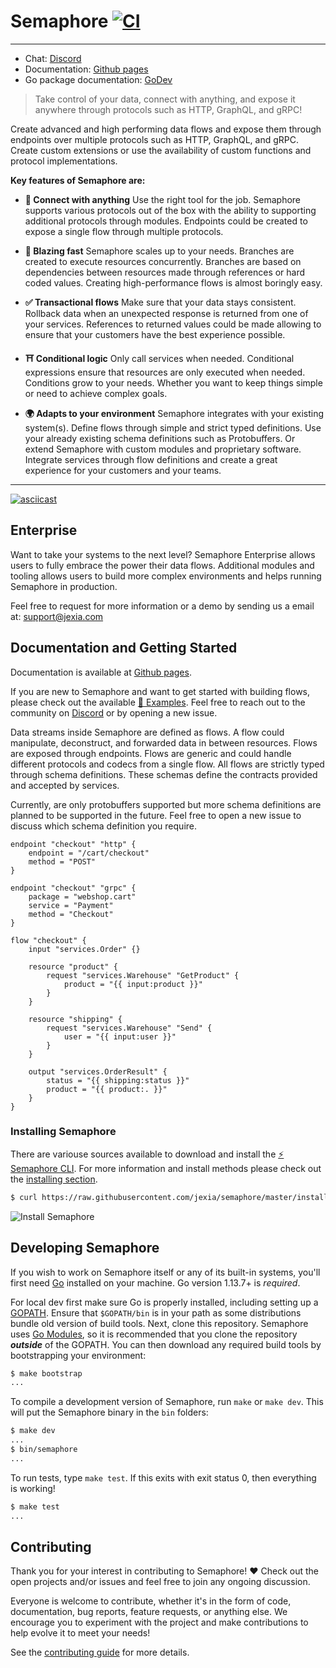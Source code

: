 # Semaphore [![CI](https://github.com/jexia/semaphore/workflows/Go%20CI/badge.svg)](https://github.com/jexia/semaphore/actions?query=workflow%3A%22Go+CI%22)

----

- Chat: [Discord](http://chat.jexia.com/)
- Documentation: [Github pages](https://jexia.github.io/semaphore/)
- Go package documentation: [GoDev](https://pkg.go.dev/github.com/jexia/semaphore)

> Take control of your data, connect with anything, and expose it anywhere through protocols such as HTTP, GraphQL, and gRPC!

Create advanced and high performing data flows and expose them through endpoints over multiple protocols such as HTTP, GraphQL, and gRPC.
Create custom extensions or use the availability of custom functions and protocol implementations.

**Key features of Semaphore are:**

* **🔗 Connect with anything** Use the right tool for the job.
  Semaphore supports various protocols out of the box with
  the ability to supporting additional protocols through
  modules. Endpoints could be created to expose a single
  flow through multiple protocols.

* **🚀 Blazing fast** Semaphore scales up to your needs. Branches
  are created to execute resources concurrently. Branches are
  based on dependencies between resources made through
  references or hard coded values. Creating high-performance
  flows is almost boringly easy.

* **✅ Transactional flows** Make sure that your data stays consistent.
  Rollback data when an unexpected response is returned from
  one of your services. References to returned values could be
  made allowing to ensure that your customers have the best experience
  possible.

* **⛩️ Conditional logic** Only call services when needed.
  Conditional expressions ensure that resources are only
  executed when needed. Conditions grow to your needs.
  Whether you want to keep things simple or need to achieve
  complex goals.

* **🌍 Adapts to your environment** Semaphore integrates
  with your existing system(s). Define flows through
  simple and strict typed definitions. Use your already
  existing schema definitions such as Protobuffers. Or
  extend Semaphore with custom modules and proprietary
  software. Integrate services through flow definitions
  and create a great experience for your customers and
  your teams.
  
----

[![asciicast](https://asciinema.org/a/344280.svg)](https://asciinema.org/a/344280)

## Enterprise

Want to take your systems to the next level?
Semaphore Enterprise allows users to fully embrace the power their data flows.
Additional modules and tooling allows users to build more complex environments and helps running Semaphore in production.

Feel free to request for more information or a demo by sending us a email at:
support@jexia.com

## Documentation and Getting Started

Documentation is available at [Github pages](https://jexia.github.io/semaphore/).

If you are new to Semaphore and want to get started with building flows, please
check out the available [🚀 Examples](https://github.com/jexia/semaphore/tree/master/examples).
Feel free to reach out to the community on [Discord](http://chat.jexia.com/) or by opening a new issue.

Data streams inside Semaphore are defined as flows. A flow could manipulate,
deconstruct, and forwarded data in between resources. Flows are exposed through
endpoints. Flows are generic and could handle different protocols and codecs
from a single flow. All flows are strictly typed through schema definitions.
These schemas define the contracts provided and accepted by services.

Currently, are only protobuffers supported but more schema definitions are
planned to be supported in the future. Feel free to open a new issue to discuss
which schema definition you require.

```hcl
endpoint "checkout" "http" {
	endpoint = "/cart/checkout"
	method = "POST"
}

endpoint "checkout" "grpc" {
	package = "webshop.cart"
	service = "Payment"
	method = "Checkout"
}

flow "checkout" {
	input "services.Order" {}

	resource "product" {
		request "services.Warehouse" "GetProduct" {
			product = "{{ input:product }}"
		}
	}

	resource "shipping" {
		request "services.Warehouse" "Send" {
			user = "{{ input:user }}"
		}
	}

	output "services.OrderResult" {
		status = "{{ shipping:status }}"
		product = "{{ product:. }}"
	}
}
```

### Installing Semaphore

There are variouse sources available to download and install the [⚡ Semaphore CLI](https://github.com/jexia/semaphore/tree/master/cmd/semaphore). For more information and install methods please check out the [installing section](https://github.com/jexia/semaphore/tree/master/cmd/semaphore#installing).

```sh
$ curl https://raw.githubusercontent.com/jexia/semaphore/master/install.sh | sh
```

![Install Semaphore](https://user-images.githubusercontent.com/3440116/88109404-bf256800-cbaa-11ea-964e-55b089e57cd7.gif)

## Developing Semaphore

If you wish to work on Semaphore itself or any of its built-in systems, you'll
first need [Go](https://www.golang.org) installed on your machine. Go version
1.13.7+ is *required*.

For local dev first make sure Go is properly installed, including setting up a
[GOPATH](https://golang.org/doc/code.html#GOPATH). Ensure that `$GOPATH/bin` is in
your path as some distributions bundle old version of build tools. Next, clone this
repository. Semaphore uses [Go Modules](https://github.com/golang/go/wiki/Modules),
so it is recommended that you clone the repository ***outside*** of the GOPATH.
You can then download any required build tools by bootstrapping your environment:

```sh
$ make bootstrap
...
```

To compile a development version of Semaphore, run `make` or `make dev`. This will
put the Semaphore binary in the `bin` folders:

```sh
$ make dev
...
$ bin/semaphore
...
```

To run tests, type `make test`. If
this exits with exit status 0, then everything is working!

```sh
$ make test
...
```

## Contributing

Thank you for your interest in contributing to Semaphore! ❤
Check out the open projects and/or issues and feel free to join any ongoing discussion.

Everyone is welcome to contribute, whether it's in the form of code, documentation, bug reports, feature requests, or anything else. We encourage you to experiment with the project and make contributions to help evolve it to meet your needs!

See the [contributing guide](https://github.com/jexia/semaphore/blob/master/CONTRIBUTING.md) for more details.
